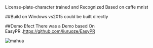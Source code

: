 

License-plate-character trained and  Recognized  Based on caffe mnist 

##Build on Windows
vs2015 could be built directly

##Demo Efect
There was a Demo based On EasyPR .https://github.com/liuruoze/EasyPR

![mahua](mahua-logo.jpg)

